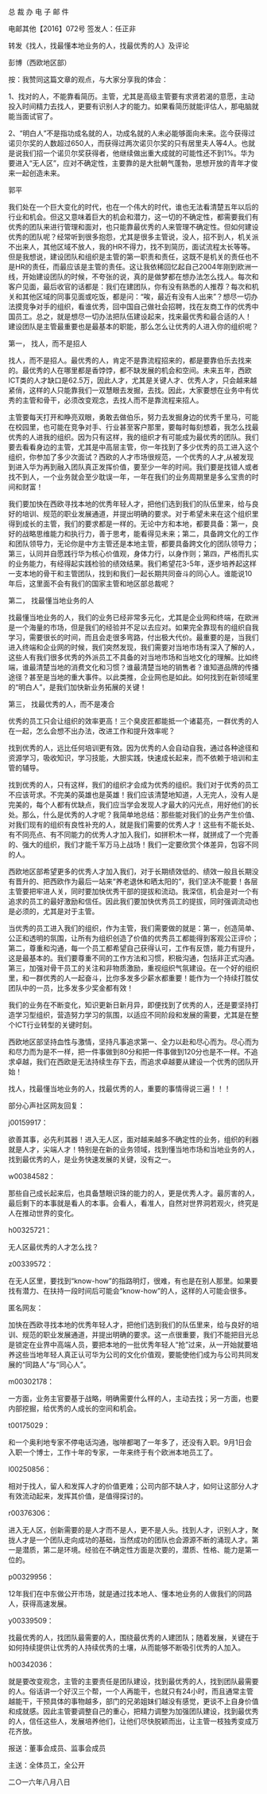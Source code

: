 ﻿总 裁 办 电 子 邮 件

 

电邮其他【2016】072号                       签发人：任正非   

 

转发《找人，找最懂本地业务的人，找最优秀的人》及评论

彭博（西欧地区部）


按：我赞同这篇文章的观点，与大家分享我的体会：

1、找对的人，不能靠看简历。主管，尤其是高级主管要有求贤若渴的意愿，主动投入时间精力去找人，更要有识别人才的能力。如果看简历就能评估人，那电脑就能当面试官了。

2、“明白人”不是指功成名就的人，功成名就的人未必能够面向未来。迄今获得过诺贝尔奖的人数超过650人，而获得过两次诺贝尔奖的只有居里夫人等4人。也就是说我们招一个诺贝尔奖获得者，他继续做出重大成就的可能性还不到1%。华为要进入“无人区”，应对不确定性，主要靠的是大批朝气蓬勃，思想开放的青年才俊来一起创造未来。

郭平

我们处在一个巨大变化的时代，也在一个伟大的时代，谁也无法看清楚五年以后的行业和机会。但这又意味着巨大的机会和潜力，这一切的不确定性，都需要我们有优秀的团队来进行管理和面对，也只能靠最优秀的人来管理不确定性。但如何建设优秀的团队呢？经常听到很多抱怨，尤其是很多主管说，没人，招不到人，机关派不出来人，其他区域不放人，我的HR不得力，找不到简历，面试流程太长等等。但是我想说，建设团队和组织是主管的第一职责和责任，这既不是机关的责任也不是HR的责任，而最应该是主管的责任。这让我依稀回忆起自己2004年刚到欧洲一线，开始建设团队的时候，不夸张的说，真的是做梦都在想办法怎么找人。每次和客户见面，最后收官的话都是：我们在建团队，你有没有熟悉的人推荐？每次和机关和其他区域的同事见面或吃饭，都是问：“唉，最近有没有人出来”？想尽一切办法摸竞争对手的组织，看谁优秀，回中国自己做社会招聘，找在友商工作的优秀中国员工。总之，就是想尽一切办法把队伍建设起来，找来最优秀和最合适的人！
  建设团队是主管最重要也是最基本的职能，那么怎么让优秀的人进入你的组织呢？

第一， 找人，而不是招人

找人，而不是招人。最优秀的人，肯定不是靠流程招来的，都是要靠伯乐去找来的。最优秀的人在哪里都是香饽饽，都不缺发展的机会和空间。未来五年，西欧ICT类的人才缺口是62.5万，因此人才，尤其是关键人才、优秀人才，只会越来越紧俏，这样的人只能靠我们一双慧眼去发掘，去找。因此，大家要想在业务中有优秀的主管和骨干，必须改变观念，去找人而不是靠流程来招人。

主管要每天打开和睁亮双眼，勇敢去做伯乐，努力去发掘身边的优秀千里马，可能在校园里，也可能在竞争对手、行业甚至客户那里，要每时每刻想着，我怎么找最优秀的人进我的组织。因为只有这样，我的组织才有可能成为最优秀的团队。我们要去看看身边的主管，尤其是中高层主管，你一年找到了多少优秀的员工进入这个组织，你参加了多少次面试？西欧的人才市场很规范，一个优秀的人才,从被发现到进入华为再到融入团队真正发挥价值，要至少一年的时间。我们要是找错人或者找不到人，一个业务就会至少耽误一年，一年在我们的业务周期里是多么宝贵的时间和财富！

我们要加快在西欧寻找本地的优秀年轻人才，把他们选到我们的队伍里来，给与良好的培训、规范的职业发展通道，并提出明确的要求。对于希望未来在这个组织里得到成长的主管，我们的要求都是一样的。无论中方和本地，都要具备：第一，良好的战略思维能力和执行力，善于思考，能看得见未来；第二，具备跨文化的工作和团队领导力，无论你是中方主管还是本地主管，都要具备跨文化的团队领导力；第三，认同并自愿践行华为核心价值观，身体力行，以身作则；第四，严格而扎实的业务能力，有经得起实践检验的绩效结果。我们希望花3-5年，逐步培养起这样一支本地的骨干和主管团队，找到和我们一起长期共同奋斗的同心人。谁能说10年后，这里面不会有我们的国家主管和地区部总裁呢？

第二， 找最懂当地业务的人

找最懂当地业务的人，我们的业务已经非常多元化，尤其是企业网和终端，在欧洲是一个海量的市场，但是我们的经验并不足以去应对。如果完全靠现有的组织自我学习，需要很长的时间，而且会走很多弯路，付出极大代价。最重要的是，当我们进入终端和企业网的时候，我们突然发现，我们需要对当地市场有深入了解的人，这些人有我们很多优秀的外派员工不具备的对当地市场和当地文化的理解。比如终端，谁最清楚当地的消费文化和习惯？谁最清楚当地的销售者？谁知道品牌的传播途径？甚至是当地的重大事件。以此类推，企业网也是如此。如何找到在新领域里的“明白人”，是我们加快新业务拓展的关键！

第三， 找最优秀的人，而不是凑合

优秀的员工只会让组织的效率更高！三个臭皮匠都能抵一个诸葛亮，一群优秀的人在一起，怎么会想不出办法，改进工作和提升效率呢？

找到优秀的人，远比任何培训更有效。因为优秀的人会自动自我，通过各种途径和资源学习，吸收知识，学习技能，大胆实践，快速成长起来，而不依赖于培训和主管的辅导。

找到优秀的人，只有这样，我们的组织才会成为优秀的组织。我们对于优秀的员工不应该苛求。不完美的英雄也是英雄！我们应该清楚地知道，人无完人，没有人是完美的，每个人都有优缺点，我们应当学会发现人才最大的闪光点，用好他们的长处。那么，什么是优秀的人才呢？我简单地总结：那些能对我们的业务产生价值、对我们现有的组织有良性补充的人，就是我们需要的优秀人才！这些有不能长处、有不同亮点、有不同能力的优秀人才加入我们，如拼积木一样，就拼成了一个完善的、强大的组织，我们才能千军万马上战场！我们一定要欣赏个体差异，包容不同的人。

西欧地区部希望更多的优秀人才加入我们，对于长期绩效低的、绩效一般且长期没有晋升的、把西欧作为最后一站来“养老退休和晒太阳的”，我们坚决不能要！各层主管要把牢进人关，同时要加快优秀干部的提拔和流动。我深信，机会是对一个有追求的员工的最好激励和信任。因此我们要加快优秀员工的提拔，同时强调流动也是必须的，尤其是对于主管。

当优秀的员工进入我们的组织，作为主管，我们需要做的就是：第一，创造简单、公正和透明的氛围，让所有为组织创造了价值的优秀员工都能得到客观公正评价；第二，尊重和沟通，每一个员工都希望自己获得认可，工作有反馈，能力有提升，这是最基本的。我们要尊重不同的工作方法和习惯，积极沟通，包括非正式沟通。第三，加强对骨干员工的关注和非物质激励，重视组织气氛建设。在一个好的组织里，和一群优秀的人一起奋斗，比你多发多少薪水都重要！能作为一个持续打胜仗团队中的一员，比多发多少奖金都有效！

我们的业务在不断变化，知识更新日新月异，即便找到了优秀的人，还是要坚持打造学习型组织，营造努力学习的氛围，以适应不同阶段和发展的需要，尤其是在整个ICT行业转型的关键时刻。

西欧地区部坚持血性与激情，坚持凡事追求第一、全力以赴和尽心而为。尽心而为和尽力而为是不一样，把一件事做到80分和把一件事做到120分也是不一样。不追求卓越，我们在西欧是无法持续生存下去，而追求卓越要从建设一个优秀的团队开始！

找人，找最懂当地业务的人，找最优秀的人，重要的事情得说三遍！！！

部分心声社区网友回复：

j00159917：

欲善其事，必先利其器！进入无人区，面对越来越多不确定性的业务，组织的利器就是人才，尖端人才！特别是在新的业务领域，找到懂当地市场和当地业务的人，找到最优秀的人，是业务快速发展的关键，没有之一。

w00384582：

那些自己成长起来后，也具备慧眼识珠的能力的人，更是优秀人才。最厉害的人，最后剩下的本事就是看人的本事。会看人，看准人，自然对世界洞若观火，终究是人在推动世界的变化。

h00325721：

无人区最优秀的人才怎么找？

z00339572：

在无人区里，要找到“know-how”的指路明灯，很难，有也是在别人那里。如果要找有潜力、在扶持一段时间后可能会“know-how”的人，这样的人可能会很多。

匿名网友：

加快在西欧寻找本地的优秀年轻人才，把他们选到我们的队伍里来，给与良好的培训、规范的职业发展通道，并提出明确的要求。这一点很重要，我们不能把目光总是锁定在业界中高端人员，要把本地的一批优秀年轻人“抢”过来，从一开始就要培养这些当地年轻人真正认可华为公司的文化价值观，要能使他们成为与公司共同发展的“同路人”与“同心人”。

m00302178：

一方面，业务主官要基于战略，明确需要什么样的人，主动去找；另一方面，也要内部挖掘，给优秀的人成长的空间和机会。

t00175029：

和一个奥利地专家不停电话沟通，咖啡都喝了一年多了，还没有入职。9月1日会入职一个博士，工作十年的专家，一年来终于有个欧洲本地员工了。

l00250856：

相对于找人，留人和发挥人才的价值更难；公司内部不缺人才，如何让这部分人才有效流动起来，发挥其价值，是值得探讨的。

r00376306：

进入无人区，创新需要的是人才而不是人，更不是人头。找到人才，识别人才，聚拢人才是一个团队走向成功的基础，当然成功的团队也会源源不断的涌现人才。第一是潜质，第二是环境。经验在不确定性方面是次要的，潜质、性格、能力是第一位的。

p00329956：

12年我们在中东做公开市场，就是通过找本地人、懂本地业务的人做我们的同路人，获得高速发展。

y00339509：

找最优秀的人，找团队最需要的人，围绕最优秀的人建团队；随着发展，关键在于如何持续提供让优秀的人持续优秀的土壤，从而能够不断吸引优秀的人加入。

h00342036：

就是要改变观念，主管的主要责任是团队建设，找到最优秀的人，找到团队最需要的人。俗话讲一个好汉三个帮，一个人再能干，也就只有24小时，而且通常主管越能干，干预具体的事物越多，部门的兄弟姐妹们越没有感觉，更谈不上自身价值和成就感。因此主管要调整自己的重心，把精力调整为加强团队建设，找到最优秀的人，信任这些人，发展培养他们，让他们尽快脱颖而出，让主管一枝独秀变成万花齐放。

报送：董事会成员、监事会成员

主送：全体员工，全公开

二○一六年八月八日